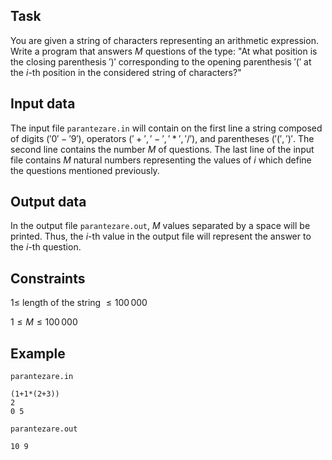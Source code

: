 ## Task

You are given a string of characters representing an arithmetic expression. Write a program that answers $M$ questions of the type: "At what position is the closing parenthesis $')'$ corresponding to the opening parenthesis $'('$ at the $i$-th position in the considered string of characters?"

## Input data

The input file `parantezare.in` will contain on the first line a string composed of digits ($'0' - '9'$), operators ($'+', '-', '*', '/'$), and parentheses ($'(', ')'$. The second line contains the number $M$ of questions. The last line of the input file contains $M$ natural numbers representing the values of $i$ which define the questions mentioned previously.

## Output data

In the output file `parantezare.out`, $M$ values separated by a space will be printed. Thus, the $i$-th value in the output file will represent the answer to the $i$-th question.

## Constraints

$1 \leq$ length of the string $\leq 100\,000$

$1 \leq M \leq 100\,000$

## Example

`parantezare.in`

```
(1+1*(2+3))
2
0 5
```

`parantezare.out`

```
10 9
```